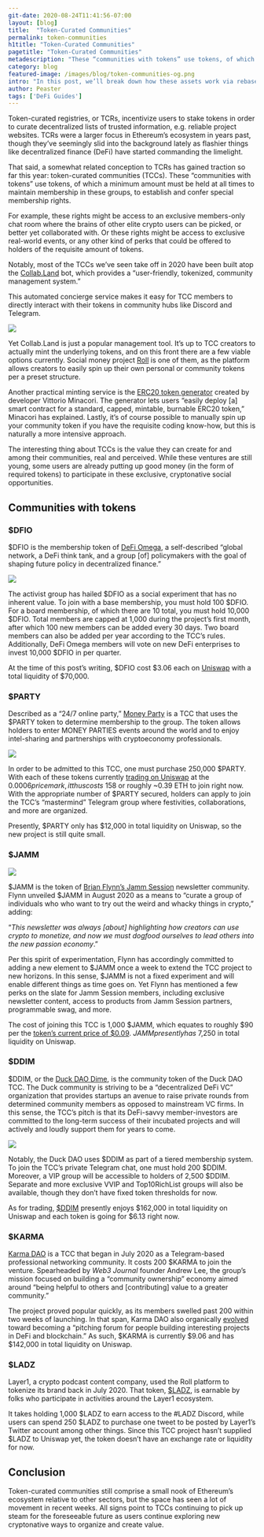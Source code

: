 ```yaml
---
git-date: 2020-08-24T11:41:56-07:00
layout: [blog]
title:  "Token-Curated Communities"
permalink: token-communities
h1title: "Token-Curated Communities"
pagetitle: "Token-Curated Communities"
metadescription: "These “communities with tokens” use tokens, of which a minimum amount must be held at all times to maintain membership in these groups, to establish and confer special membership rights"
category: blog
featured-image: /images/blog/token-communities-og.png
intro: "In this post, we’ll break down how these assets work via rebases and walk through top example projects from today’s cryptoeconomy"
author: Peaster
tags: ['DeFi Guides']
---
```

Token-curated registries, or TCRs, incentivize users to stake tokens in order to curate decentralized lists of trusted information, e.g. reliable project websites. TCRs were a larger focus in Ethereum’s ecosystem in years past, though they’ve seemingly slid into the background lately as flashier things like decentralized finance (DeFi) have started commanding the limelight.

That said, a somewhat related conception to TCRs has gained traction so far this year: token-curated communities (TCCs). These “communities with tokens” use tokens, of which a minimum amount must be held at all times to maintain membership in these groups, to establish and confer special membership rights.

For example, these rights might be access to an exclusive members-only chat room where the brains of other elite crypto users can be picked, or better yet collaborated with. Or these rights might be access to exclusive real-world events, or any other kind of perks that could be offered to holders of the requisite amount of tokens.

Notably, most of the TCCs we’ve seen take off in 2020 have been built atop the [Collab.Land](https://collab-land.gitbook.io/collab-land/intro/what-is-collab.land) bot, which provides a “user-friendly, tokenized, community management system.”

This automated concierge service makes it easy for TCC members to directly interact with their tokens in community hubs like Discord and Telegram.

![](/images/blog/coland.jpg)

Yet Collab.Land is just a popular management tool. It’s up to TCC creators to actually mint the underlying tokens, and on this front there are a few viable options currently. Social money project [Roll](https://tryroll.com/) is one of them, as the platform allows creators to easily spin up their own personal or community tokens per a preset structure.

Another practical minting service is the [ERC20 token generator](https://vittominacori.github.io/erc20-generator/) created by developer Vittorio Minacori. The generator lets users “easily deploy [a] smart contract for a standard, capped, mintable, burnable ERC20 token,” Minacori has explained. Lastly, it’s of course possible to manually spin up your community token if you have the requisite coding know-how, but this is naturally a more intensive approach.

The interesting thing about TCCs is the value they can create for and among their communities, real and perceived. While these ventures are still young, some users are already putting up good money (in the form of required tokens) to participate in these exclusive, cryptonative social opportunities.


## Communities with tokens

### $DFIO

$DFIO is the membership token of [DeFi Omega](https://medium.com/@defiomega/introducing-defi-omega-2ebd83c4a10e), a self-described “global network, a DeFi think tank, and a group [of] policymakers with the goal of shaping future policy in decentralized finance.”

![](/images/blog/0_95CDJnqKGnEqDvDX.png)

The activist group has hailed $DFIO as a social experiment that has no inherent value. To join with a base membership, you must hold 100 $DFIO. For a board membership, of which there are 10 total, you must hold 10,000 $DFIO. Total members are capped at 1,000 during the project’s first month, after which 100 new members can be added every 30 days. Two board members can also be added per year according to the TCC’s rules. Additionally, DeFi Omega members will vote on new DeFi enterprises to invest 10,000 $DFIO in per quarter.

At the time of this post’s writing, $DFIO cost $3.06 each on [Uniswap](https://uniswap.info/pair/0xb733771a429a053daa47a7d219e0834c57b04a87) with a total liquidity of $70,000.

### $PARTY

Described as a “24/7 online party,” [Money Party](https://moneyparty.vip/) is a TCC that uses the $PARTY token to determine membership to the group. The token allows holders to enter MONEY PARTIES events around the world and to enjoy intel-sharing and partnerships with cryptoeconomy professionals.

![](/images/blog/PARTYMONEYPARTY.png)

In order to be admitted to this TCC, one must purchase 250,000 $PARTY. With each of these tokens currently [trading on Uniswap](https://uniswap.info/token/0x314bd765cab4774b2e547eb0aa15013e03ff74d2) at the $0.0006 price mark, it thus costs ~$158 or roughly ~0.39 ETH to join right now. With the appropriate number of $PARTY secured, holders can apply to join the TCC’s “mastermind” Telegram group where festivities, collaborations, and more are organized.

Presently, $PARTY only has $12,000 in total liquidity on Uniswap, so the new project is still quite small.

### $JAMM

![](/images/blog/Jammpad.png)

$JAMM is the token of [Brian Flynn’s Jamm Session](https://jammsession.substack.com/) newsletter community. Flynn unveiled $JAMM in August 2020 as a means to “curate a group of individuals who who want to try out the weird and whacky things in crypto,” adding:

“_This newsletter was always [about] highlighting how creators can use crypto to monetize, and now we must dogfood ourselves to lead others into the new passion economy_.”

Per this spirit of experimentation, Flynn has accordingly committed to adding a new element to $JAMM once a week to extend the TCC project to new horizons. In this sense, $JAMM is not a fixed experiment and will enable different things as time goes on. Yet Flynn has mentioned a few perks on the slate for Jamm Session members, including exclusive newsletter content, access to products from Jamm Session partners, programmable swag, and more.

The cost of joining this TCC is 1,000 $JAMM, which equates to roughly $90 per the [token’s current price of $0.09](https://uniswap.info/token/0x56687cf29ac9751ce2a4e764680b6ad7e668942e). $JAMM presently has ~$7,250 in total liquidity on Uniswap.


### $DDIM

$DDIM, or the [Duck DAO Dime](https://duckdao.io/), is the community token of the Duck DAO TCC. The Duck community is striving to be a “decentralized DeFi VC” organization that provides startups an avenue to raise private rounds from determined community members as opposed to mainstream VC firms. In this sense, the TCC’s pitch is that its DeFi-savvy member-investors are committed to the long-term success of their incubated projects and will actively and loudly support them for years to come.

![](/images/blog/Duck_DAO.png)

Notably, the Duck DAO uses $DDIM as part of a tiered membership system. To join the TCC’s private Telegram chat, one must hold 200 $DDIM. Moreover, a VIP group will be accessible to holders of 2,500 $DDIM. Separate and more exclusive VVIP and Top10RichList groups will also be available, though they don’t have fixed token thresholds for now.

As for trading, [$DDIM](https://uniswap.info/token/0xfbeea1c75e4c4465cb2fccc9c6d6afe984558e20) presently enjoys $162,000 in total liquidity on Uniswap and each token is going for $6.13 right now.


### $KARMA

[Karma DAO](https://medium.com/@andrwlee/announcing-karma-dao-first-ever-token-permissioned-networking-chat-group-on-telegram-5feab7a54def) is a TCC that began in July 2020 as a Telegram-based professional networking community. It costs 200 $KARMA to join the venture. Spearheaded by _Web3 Journal_ founder Andrew Lee, the group’s mission focused on building a “community ownership” economy aimed around “being helpful to others and [contributing] value to a greater community.”

The project proved popular quickly, as its members swelled past 200 within two weeks of launching. In that span, Karma DAO also organically [evolved](https://web3journal.com/2020/08/03/karma-dao-evolves-into-defi-crypto-project-pitching-forum-for-builders-and-angels/) toward becoming a “pitching forum for people building interesting projects in DeFi and blockchain.” As such, $KARMA is currently $9.06 and has $142,000 in total liquidity on Uniswap.  


### $LADZ

Layer1, a crypto podcast content company, used the Roll platform to tokenize its brand back in July 2020. That token, [$LADZ](https://layer1.substack.com/p/ladz-token-primer), is earnable by folks who participate in activities around the Layer1 ecosystem.

It takes holding 1,000 $LADZ to earn access to the #LADZ Discord, while users can spend 250 $LADZ to purchase one tweet to be posted by Layer1’s Twitter account among other things. Since this TCC project hasn’t supplied $LADZ to Uniswap yet, the token doesn’t have an exchange rate or liquidity for now.


## Conclusion

Token-curated communities still comprise a small nook of Ethereum’s ecosystem relative to other sectors, but the space has seen a lot of movement in recent weeks. All signs point to TCCs continuing to pick up steam for the foreseeable future as users continue exploring new cryptonative ways to organize and create value.
